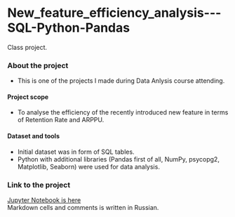 # New_feature_efficiency_analysis---SQL-Python-Pandas
Сlass project. 

### About the project  
- This is one of the projects I made during Data Anlysis course attending.
#### Project scope
- To analyse the efficiency of the recently introduced new feature in terms of Retention Rate and ARPPU. 
#### Dataset and tools
- Initial dataset was in form of SQL tables. 
- Python with additional libraries (Pandas first of all, NumPy, psycopg2, Matplotlib, Seaborn) were used for data analysis.

### Link to the project  
[Jupyter Notebook is here](https://github.com/realseich/New_feature_efficiency_analysis---SQL-Python-Pandas/blob/main/50_6_PROJECT_AS.ipynb)   
Markdown cells and comments is written in Russian. 

